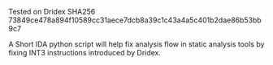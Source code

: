 Tested on Dridex SHA256 73849ce478a894f10589cc31aece7dcb8a39c1c43a4a5c401b2dae86b53bb9c7

A Short IDA python script will help fix analysis flow in static analysis tools by fixing INT3 instructions introduced by Dridex.
